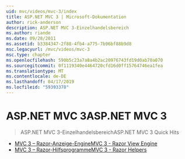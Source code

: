 ```yaml
---
uid: mvc/videos/mvc-3/index
title: ASP.NET MVC 3 | Microsoft-Dokumentation
author: rick-anderson
description: ASP.NET MVC 3-Einzelhandelsbereich
ms.author: riande
ms.date: 09/28/2011
ms.assetid: b3384347-2f88-4fb4-a775-7b96bf88b9d8
msc.legacyurl: /mvc/videos/mvc-3
msc.type: chapter
ms.openlocfilehash: 590b5c23a7a8a4b2ac20976743fd19d0ab70a070
ms.sourcegitcommit: 0f1119340e4464720cfd16d0ff15764746ea1fea
ms.translationtype: MT
ms.contentlocale: de-DE
ms.lasthandoff: 04/17/2019
ms.locfileid: "59393378"
---
```

# <a name="aspnet-mvc-3"></a><span data-ttu-id="a006a-103">ASP.NET MVC 3</span><span class="sxs-lookup"><span data-stu-id="a006a-103">ASP.NET MVC 3</span></span>

> <span data-ttu-id="a006a-104">ASP.NET MVC 3-Einzelhandelsbereich</span><span class="sxs-lookup"><span data-stu-id="a006a-104">ASP.NET MVC 3 Quick Hits</span></span>


- [<span data-ttu-id="a006a-105">MVC 3 – Razor-Anzeige-Engine</span><span class="sxs-lookup"><span data-stu-id="a006a-105">MVC 3 - Razor View Engine</span></span>](mvc-3-razor-view-engine.md)
- [<span data-ttu-id="a006a-106">MVC 3 – Razor-Hilfsprogramme</span><span class="sxs-lookup"><span data-stu-id="a006a-106">MVC 3 - Razor Helpers</span></span>](mvc-3-razor-helpers.md)
